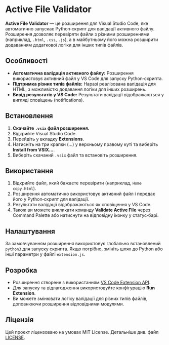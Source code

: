 # Active File Validator

**Active File Validator** — це розширення для Visual Studio Code, яке автоматично запускає Python‑скрипт для валідації активного файлу. Розширення дозволяє перевіряти файли з різними розширеннями (наприклад, `.html`, `.css`, `.js`), а в майбутньому його можна розширити додаванням додаткової логіки для інших типів файлів.

## Особливості

- **Автоматична валідація активного файлу:** Розширення використовує активний файл у VS Code для запуску Python‑скрипта.
- **Підтримка різних типів файлів:** Наразі реалізована валідація для HTML, з можливістю додавання логіки для інших розширень.
- **Вивід результатів у VS Code:** Результати валідації відображаються у вигляді сповіщень (notifications).

## Встановлення

1. **Скачайте `.vsix` файл розширення.**
2. Відкрийте Visual Studio Code.
3. Перейдіть у вкладку **Extensions**.
4. Натисніть на три крапки (...) у верхньому правому куті та виберіть **Install from VSIX...**.
5. Виберіть скачаний `.vsix` файл та встановіть розширення.

## Використання

1. Відкрийте файл, який бажаєте перевірити (наприклад, `Home copy.html`).
2. Розширення автоматично використовує активний файл і передає його у Python‑скрипт для валідації.
3. Результати валідації відображаються як сповіщення у VS Code.
4. Також ви можете викликати команду **Validate Active File** через Command Palette або натиснути на відповідну іконку у статус‑барі.

## Налаштування

За замовчуванням розширення використовує глобально встановлений `python3` для запуску скрипта. Якщо потрібно, змініть шлях до Python або інші параметри у файлі `extension.js`.

## Розробка

- Розширення створене з використанням [VS Code Extension API](https://code.visualstudio.com/api).
- Для запуску та відлагодження використовуйте конфігурацію **Run Extension**.
- Ви можете змінювати логіку валідації для різних типів файлів, доповнюючи розширення відповідними модулями.

## Ліцензія

Цей проєкт ліцензовано на умовах MIT License. Детальніше див. файл [LICENSE](LICENSE).
